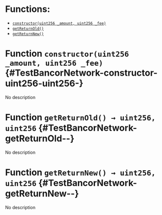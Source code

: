 

# Functions:
- [`constructor(uint256 _amount, uint256 _fee)`](#TestBancorNetwork-constructor-uint256-uint256-)
- [`getReturnOld()`](#TestBancorNetwork-getReturnOld--)
- [`getReturnNew()`](#TestBancorNetwork-getReturnNew--)


# Function `constructor(uint256 _amount, uint256 _fee)` {#TestBancorNetwork-constructor-uint256-uint256-}
No description
# Function `getReturnOld() → uint256, uint256` {#TestBancorNetwork-getReturnOld--}
No description
# Function `getReturnNew() → uint256, uint256` {#TestBancorNetwork-getReturnNew--}
No description


